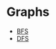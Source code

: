 # Graphs
* [BFS](https://github.com/keti200125/Algorithms/blob/main/Graphs/BFS.cpp)
* [DFS](https://github.com/keti200125/Algorithms/blob/main/Graphs/DFS.cpp)

